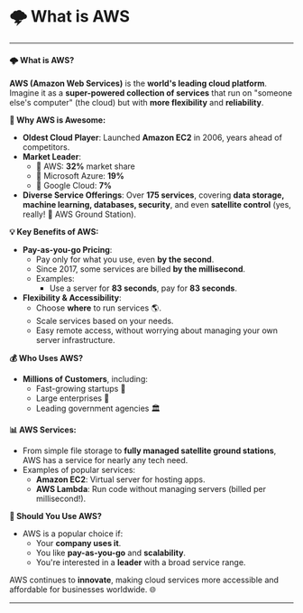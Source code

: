 # 🌩️ What is AWS

***

#### 🌩️ What is AWS?

**AWS (Amazon Web Services)** is the **world's leading cloud platform**. Imagine it as a **super-powered collection of services** that run on "someone else's computer" (the cloud) but with **more flexibility** and **reliability**.

**🚀 Why AWS is Awesome:**

* **Oldest Cloud Player**: Launched **Amazon EC2** in 2006, years ahead of competitors.
* **Market Leader**:
  * 🥇 AWS: **32%** market share
  * 🥈 Microsoft Azure: **19%**
  * 🥉 Google Cloud: **7%**
* **Diverse Service Offerings**: Over **175 services**, covering **data storage, machine learning, databases, security**, and even **satellite control** (yes, really! 🚀 AWS Ground Station).

**💡 Key Benefits of AWS:**

* **Pay-as-you-go Pricing**:
  * Pay only for what you use, even **by the second**.
  * Since 2017, some services are billed **by the millisecond**.
  * Examples:
    * Use a server for **83 seconds**, pay for **83 seconds**.
* **Flexibility & Accessibility**:
  * Choose **where** to run services 🌎.
  * Scale services based on your needs.
  * Easy remote access, without worrying about managing your own server infrastructure.

**💰 Who Uses AWS?**

* **Millions of Customers**, including:
  * Fast-growing startups 🚀
  * Large enterprises 🏢
  * Leading government agencies 🏛️

**📊 AWS Services:**

* From simple file storage to **fully managed satellite ground stations**, AWS has a service for nearly any tech need.
* Examples of popular services:
  * **Amazon EC2**: Virtual server for hosting apps.
  * **AWS Lambda**: Run code without managing servers (billed per millisecond!).

**🤔 Should You Use AWS?**

* AWS is a popular choice if:
  * Your **company uses it**.
  * You like **pay-as-you-go** and **scalability**.
  * You're interested in a **leader** with a broad service range.

AWS continues to **innovate**, making cloud services more accessible and affordable for businesses worldwide. 🌐

***
